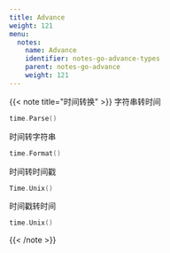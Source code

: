 ```yaml
---
title: Advance
weight: 121
menu:
  notes:
    name: Advance
    identifier: notes-go-advance-types
    parent: notes-go-advance
    weight: 121
---
```

<!-- String Type -->

{{< note title="时间转换" >}}
字符串转时间
```go
time.Parse()
```
时间转字符串
```go
time.Format()
```
时间转时间戳
```go
Time.Unix()
```
时间戳转时间
```go
time.Unix()
```
{{< /note >}}

